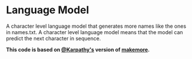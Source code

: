 # Language Model
A character level language model that generates more names like the ones in names.txt.
A character level language model means that the model can predict the next character in sequence.

**This code is based on [@Karpathy's](https://github.com/karpathy) version of [makemore](https://github.com/karpathy/makemore).**

